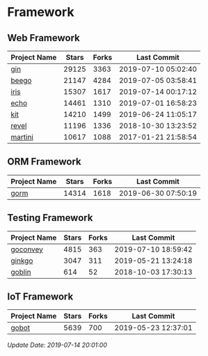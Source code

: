 # Framework

## Web Framework

| Project Name | Stars | Forks | Last Commit |
| ------------ | ----- | ----- | ----------- |
| [gin](https://github.com/gin-gonic/gin) | 29125 | 3363 | 2019-07-10 05:02:40 |
| [beego](https://github.com/astaxie/beego) | 21147 | 4284 | 2019-07-05 03:58:41 |
| [iris](https://github.com/kataras/iris) | 15307 | 1617 | 2019-07-14 00:17:12 |
| [echo](https://github.com/labstack/echo) | 14461 | 1310 | 2019-07-01 16:58:23 |
| [kit](https://github.com/go-kit/kit) | 14210 | 1499 | 2019-06-24 11:05:17 |
| [revel](https://github.com/revel/revel) | 11196 | 1336 | 2018-10-30 13:23:52 |
| [martini](https://github.com/go-martini/martini) | 10617 | 1088 | 2017-01-21 21:58:54 |

## ORM Framework

| Project Name | Stars | Forks | Last Commit |
| ------------ | ----- | ----- | ----------- |
| [gorm](https://github.com/jinzhu/gorm) | 14314 | 1618 | 2019-06-30 07:50:19 |

## Testing Framework

| Project Name | Stars | Forks | Last Commit |
| ------------ | ----- | ----- | ----------- |
| [goconvey](https://github.com/smartystreets/goconvey) | 4815 | 363 | 2019-07-10 18:59:42 |
| [ginkgo](https://github.com/onsi/ginkgo) | 3047 | 311 | 2019-05-21 13:24:18 |
| [goblin](https://github.com/franela/goblin) | 614 | 52 | 2018-10-03 17:30:13 |

## IoT Framework

| Project Name | Stars | Forks | Last Commit |
| ------------ | ----- | ----- | ----------- |
| [gobot](https://github.com/hybridgroup/gobot) | 5639 | 700 | 2019-05-23 12:37:01 |

*Update Date: 2019-07-14 20:01:00*